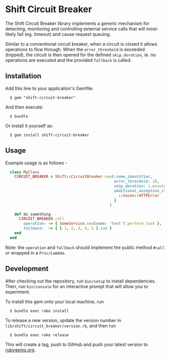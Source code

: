 # Shift Circuit Breaker

The Shift Circuit Breaker library implements a generic mechanism for detecting, monitoring and controlling external service calls that will most-likely fail (eg. timeout) and cause request queuing. 

Similar to a conventional circuit breaker, when a circuit is closed it allows operations to flow through. When the `error_threshold` is exceeded (tripped), the circuit is then opened for the defined `skip_duration`, ie. no operations are executed and the provided `fallback` is called.

## Installation

Add this line to your application's Gemfile:

```
  $ gem "shift-circuit-breaker"
```

And then execute:

```
  $ bundle
```

Or install it yourself as:

```
  $ gem install shift-circuit-breaker
```

## Usage

Example usage is as follows - 

```ruby
  class MyClass
    CIRCUIT_BREAKER = Shift::CircuitBreaker.new(:some_identifier, 
                                                error_threshold: 10, 
                                                skip_duration: 1.minute, 
                                                additional_exception_classes: [ 
                                                  ::Savon::HTTPError
                                                ]
                                              )

    def do_something
      CIRCUIT_BREAKER.call
        operation: -> { SomeService.new(name: 'test').perform_task },
        fallback:  -> { [ 1, 2, 3, 4, 5 ].sum }
    end
  end
```

Note: the `operation` and `fallback` should implement the public method `#call` or wrapped in a `Proc/Lambda`.

## Development

After checking out the repository, run `bin/setup` to install dependencies. Then, run `bin/console` for an interactive prompt that will allow you to experiment.

To install this gem onto your local machine, run 

```
  $ bundle exec rake install
``` 

To release a new version, update the version number in `lib/shift/circuit_breaker/version.rb`, and then run 

```
  $ bundle exec rake release
``` 

This will create a tag, push to GitHub and push your latest version to [rubygems.org](https://rubygems.org).
